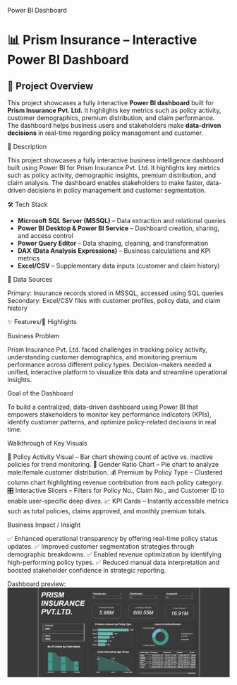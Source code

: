 Power BI Dashboard

# 📊 Prism Insurance – Interactive Power BI Dashboard

## 📝 Project Overview
This project showcases a fully interactive **Power BI dashboard** built for **Prism Insurance Pvt. Ltd.** It highlights key metrics such as policy activity, customer demographics, premium distribution, and claim performance.  
The dashboard helps business users and stakeholders make **data-driven decisions** in real-time regarding policy management and customer.


📝 Description

This project showcases a fully interactive business intelligence dashboard built using Power BI for Prism Insurance Pvt. Ltd. It highlights key metrics such as policy activity, demographic insights, premium distribution, and claim analysis. The dashboard enables stakeholders to make faster, data-driven decisions in policy management and customer segmentation.

🛠 Tech Stack
- **Microsoft SQL Server (MSSQL)** – Data extraction and relational queries  
- **Power BI Desktop & Power BI Service** – Dashboard creation, sharing, and access control  
- **Power Query Editor** – Data shaping, cleaning, and transformation  
- **DAX (Data Analysis Expressions)** – Business calculations and KPI metrics  
- **Excel/CSV** – Supplementary data inputs (customer and claim history)

📂 Data Sources

Primary: Insurance records stored in MSSQL, accessed using SQL queries
Secondary: Excel/CSV files with customer profiles, policy data, and claim history

✨ Features/🌟 Highlights

Business Problem

Prism Insurance Pvt. Ltd. faced challenges in tracking policy activity, understanding customer demographics, and monitoring premium performance across different policy types. Decision-makers needed a unified, interactive platform to visualize this data and streamline operational insights.

 Goal of the Dashboard
 
To build a centralized, data-driven dashboard using Power BI that empowers stakeholders to monitor key performance indicators (KPIs), identify customer patterns, and optimize policy-related decisions in real time.

Walkthrough of Key Visuals

📌 Policy Activity Visual – Bar chart showing count of active vs. inactive policies for trend monitoring.
👥 Gender Ratio Chart – Pie chart to analyze male/female customer distribution.
💰 Premium by Policy Type – Clustered column chart highlighting revenue contribution from each policy category.
🎛️ Interactive Slicers – Filters for Policy No., Claim No., and Customer ID to enable user-specific deep dives.
📈 KPI Cards – Instantly accessible metrics such as total policies, claims approved, and monthly premium totals.

 Business Impact / Insight
 
✅ Enhanced operational transparency by offering real-time policy status updates.
✅ Improved customer segmentation strategies through demographic breakdowns.
✅ Enabled revenue optimization by identifying high-performing policy types.
✅ Reduced manual data interpretation and boosted stakeholder confidence in strategic reporting.

Dashboard preview: 
 ![Image Alt](https://github.com/srilekhya25/Power-BI/blob/main/prism%20insurance%20pvt%20ltd.PNG)
